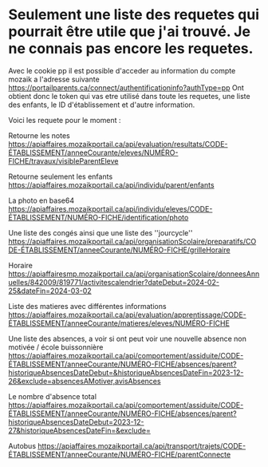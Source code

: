 # Seulement une liste des requetes qui pourrait être utile que j'ai trouvé. Je ne connais pas encore les requetes.

Avec le cookie pp il est possible d'acceder au information du compte mozaik a l'adresse suivante
https://portailparents.ca/connect/authentificationinfo?authType=pp­­­­­­
Ont obtient donc le token qui vas etre utilisé dans toute les requetes, une liste des enfants, le ID d'établissement et d'autre information.

Voici les requete pour le moment :

Retourne les notes
https://apiaffaires.mozaikportail.ca/api/evaluation/resultats/CODE-ÉTABLISSEMENT/anneeCourante/eleves/NUMÉRO-FICHE/travaux/visibleParentEleve

Retourne seulement les enfants
https://apiaffaires.mozaikportail.ca/api/individu/parent/enfants

La photo en base64
https://apiaffaires.mozaikportail.ca/api/individu/eleves/CODE-ÉTABLISSEMENT/NUMÉRO-FICHE/identification/photo

Une liste des congés ainsi que une liste des ''jourcycle''
https://apiaffaires.mozaikportail.ca/api/organisationScolaire/preparatifs/CODE-ÉTABLISSEMENT/anneeCourante/NUMÉRO-FICHE/grilleHoraire

Horaire
https://apiaffairesmp.mozaikportail.ca/api/organisationScolaire/donneesAnnuelles/842009/819771/activitescalendrier?dateDebut=2024-02-25&dateFin=2024-03-02

Liste des matieres avec différentes informations
https://apiaffaires.mozaikportail.ca/api/evaluation/apprentissage/CODE-ÉTABLISSEMENT/anneeCourante/matieres/eleves/NUMÉRO-FICHE

Une liste des absences, a voir si ont peut voir une nouvelle absence non motivée / école buissonnière
https://apiaffaires.mozaikportail.ca/api/comportement/assiduite/CODE-ÉTABLISSEMENT/anneeCourante/NUMÉRO-FICHE/absences/parent?historiqueAbsencesDateDebut=&historiqueAbsencesDateFin=2023-12-26&exclude=absencesAMotiver,avisAbsences

Le nombre d'absence total
https://apiaffaires.mozaikportail.ca/api/comportement/assiduite/CODE-ÉTABLISSEMENT/anneeCourante/NUMÉRO-FICHE/absences/parent?historiqueAbsencesDateDebut=2023-12-27&historiqueAbsencesDateFin=&exclude=

Autobus
https://apiaffaires.mozaikportail.ca/api/transport/trajets/CODE-ÉTABLISSEMENT/anneeCourante/NUMÉRO-FICHE/parentConnecte
